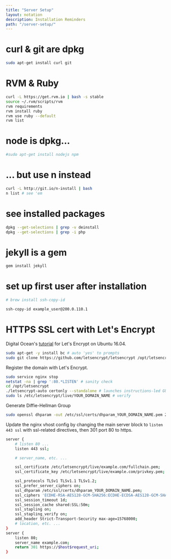 ```yaml
---
title: "Server Setup"
layout: notation
description: Installation Reminders
path: "/server-setup/"
---
```


# curl & git are dpkg
```bash
sudo apt-get install curl git
```


# RVM & Ruby
```bash
curl -L https://get.rvm.io | bash -s stable
source ~/.rvm/scripts/rvm
rvm requirements
rvm install ruby
rvm use ruby --default
rvm list
```


# node is dpkg...
```bash
#sudo apt-get install nodejs npm
```


# ... but use n instead
```bash
curl -L http://git.io/n-install | bash
n list # see 'em
```

# see installed packages
``` bash
dpkg --get-selections | grep -v deinstall
dpkg --get-selections | grep -i php
```


# jekyll is a gem
```bash
gem install jekyll
```



# set up first user after installation
```bash
# brew install ssh-copy-id

ssh-copy-id example_user@200.0.110.1
```


# HTTPS SSL cert with Let's Encrypt

Digital Ocean's [tutorial](https://www.digitalocean.com/community/tutorials/how-to-secure-nginx-with-let-s-encrypt-on-ubuntu-16-04) for Let's Encrypt on Ubuntu 16.04.

```bash
sudo apt-get -y install bc # auto 'yes' to prompts
sudo git clone https://github.com/letsencrypt/letsencrypt /opt/letsencrypt
``` 

Register the domain with Let's Encrypt.

```bash
sudo service nginx stop
netstat -na | grep ':80.*LISTEN' # sanity check
cd /opt/letsencrypt
./letsencrypt-auto certonly --standalone # launches instructions-led GUI
sudo ls /etc/letsencrypt/live/YOUR_DOMAIN_NAME # verify
``` 

Generate Diffie-Hellman Group

```bash
sudo openssl dhparam -out /etc/ssl/certs/dhparam_YOUR_DOMAIN_NAME.pem 2048
``` 

Update the nginx vhost config by changing the main server block to `listen 443 ssl` with ssl-related directives, then 301 port 80 to https.

```bash
server {
    # listen 80 ...
    listen 443 ssl;

    # server_name, etc. ...

    ssl_certificate /etc/letsencrypt/live/example.com/fullchain.pem;
    ssl_certificate_key /etc/letsencrypt/live/example.com/privkey.pem;

    ssl_protocols TLSv1 TLSv1.1 TLSv1.2;
    ssl_prefer_server_ciphers on;
    ssl_dhparam /etc/ssl/certs/dhparam_YOUR_DOMAIN_NAME.pem;
    ssl_ciphers 'ECDHE-RSA-AES128-GCM-SHA256:ECDHE-ECDSA-AES128-GCM-SHA256:ECDHE-RSA-AES256-GCM-SHA384:ECDHE-ECDSA-AES256-GCM-SHA384:DHE-RSA-AES128-GCM-SHA256:DHE-DSS-AES128-GCM-SHA256:kEDH+AESGCM:ECDHE-RSA-AES128-SHA256:ECDHE-ECDSA-AES128-SHA256:ECDHE-RSA-AES128-SHA:ECDHE-ECDSA-AES128-SHA:ECDHE-RSA-AES256-SHA384:ECDHE-ECDSA-AES256-SHA384:ECDHE-RSA-AES256-SHA:ECDHE-ECDSA-AES256-SHA:DHE-RSA-AES128-SHA256:DHE-RSA-AES128-SHA:DHE-DSS-AES128-SHA256:DHE-RSA-AES256-SHA256:DHE-DSS-AES256-SHA:DHE-RSA-AES256-SHA:AES128-GCM-SHA256:AES256-GCM-SHA384:AES128-SHA256:AES256-SHA256:AES128-SHA:AES256-SHA:AES:CAMELLIA:DES-CBC3-SHA:!aNULL:!eNULL:!EXPORT:!DES:!RC4:!MD5:!PSK:!aECDH:!EDH-DSS-DES-CBC3-SHA:!EDH-RSA-DES-CBC3-SHA:!KRB5-DES-CBC3-SHA';
    ssl_session_timeout 1d;
    ssl_session_cache shared:SSL:50m;
    ssl_stapling on;
    ssl_stapling_verify on;
    add_header Strict-Transport-Security max-age=15768000;
    # location, etc. ...
}
server {
    listen 80;
    server_name example.com;
    return 301 https://$host$request_uri;
}
``` 


